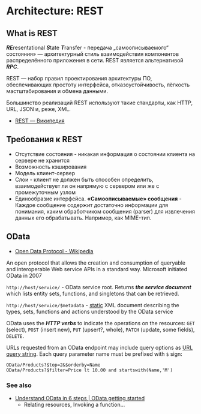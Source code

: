 # Architecture: REST

## What is REST

***RE***resentational ***S***tate ***T***ransfer - передача „самоописываемого“ состояния» — архитектурный стиль взаимодействия компонентов распределённого приложения в сети. REST является альтернативой ***RPC***.

REST — набор правил проектирования архитектуры ПО, обеспечивающих простоту интерфейса, отказоустойчивость, лёгкость мастштабирования и обмена данными.

Большинство реализаций REST используют такие стандарты, как HTTP, URL, JSON и, реже, XML.

- [REST — Википедия](https://ru.wikipedia.org/wiki/REST)

## Требования к REST

- Отсутствие состояния - никакая информация о состоянии клиента на сервере не хранится
- Возможность кэширования
- Модель клиент-сервер
- Слои - клиент не должен быть способен определить, взаимодействует ли он напрямую с сервером или же с промежуточным узлом
- Единообразие интерфейса. **«Самоописываемые» сообщения** - Каждое сообщение содержит достаточно информации для понимания, каким обработчиком сообщения (parser) для извлечения данных его обрабатывать. Например, как MIME-тип.

## OData

- [Open Data Protocol - Wikipedia](https://en.wikipedia.org/wiki/Open_Data_Protocol)

An open protocol that allows the creation and consumption of queryable and interoperable Web service APIs in a standard way. Microsoft initiated OData in 2007

`http://host/service/` - OData service root. Returns ***the service document*** which lists entity sets, functions, and singletons that can be retrieved.

`http://host/service/$metadata` - [static](https://github.com/OData/odata.net/issues/181) XML document describing the types, sets, functions and actions understood by the OData service

OData uses the ***HTTP verbs*** to indicate the operations on the resources: `GET` (select), `POST` (insert new), `PUT` (upsert?, whole), `PATCH` (update, some fields), `DELETE`.

URLs requested from an OData endpoint may include query options as [URL query string](https://en.wikipedia.org/wiki/Query_string). Each query parameter name must be prefixed with `$` sign:

```
OData/Products?$top=2&$orderby=Name
OData/Products?$filter=Price lt 10.00 and startswith(Name,'M')
```

### See also

- [Understand OData in 6 steps | OData getting started](https://www.odata.org/getting-started/understand-odata-in-6-steps/)
	- Relating resources, Invoking a function...
